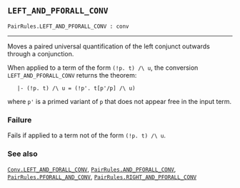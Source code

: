 ## `LEFT_AND_PFORALL_CONV`

``` hol4
PairRules.LEFT_AND_PFORALL_CONV : conv
```

------------------------------------------------------------------------

Moves a paired universal quantification of the left conjunct outwards
through a conjunction.

When applied to a term of the form `(!p. t) /\ u`, the conversion
`LEFT_AND_PFORALL_CONV` returns the theorem:

``` hol4
   |- (!p. t) /\ u = (!p'. t[p'/p] /\ u)
```

where `p'` is a primed variant of `p` that does not appear free in the
input term.

### Failure

Fails if applied to a term not of the form `(!p. t) /\ u`.

### See also

[`Conv.LEFT_AND_FORALL_CONV`](#Conv.LEFT_AND_FORALL_CONV),
[`PairRules.AND_PFORALL_CONV`](#PairRules.AND_PFORALL_CONV),
[`PairRules.PFORALL_AND_CONV`](#PairRules.PFORALL_AND_CONV),
[`PairRules.RIGHT_AND_PFORALL_CONV`](#PairRules.RIGHT_AND_PFORALL_CONV)
